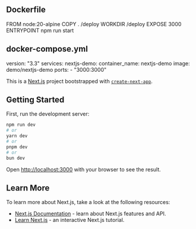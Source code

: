 ## Dockerfile

FROM node:20-alpine
COPY . /deploy
WORKDIR /deploy
EXPOSE 3000
ENTRYPOINT npm run start


## docker-compose.yml

version: "3.3"
services:
  nextjs-demo:
    container_name: nextjs-demo
    image: demo/nextjs-demo
    ports:
      - "3000:3000"



This is a [Next.js](https://nextjs.org/) project bootstrapped with [`create-next-app`](https://github.com/vercel/next.js/tree/canary/packages/create-next-app).

## Getting Started

First, run the development server:

```bash
npm run dev
# or
yarn dev
# or
pnpm dev
# or
bun dev
```

Open [http://localhost:3000](http://localhost:3000) with your browser to see the result.

## Learn More

To learn more about Next.js, take a look at the following resources:

-   [Next.js Documentation](https://nextjs.org/docs) - learn about Next.js features and API.
-   [Learn Next.js](https://nextjs.org/learn) - an interactive Next.js tutorial.
